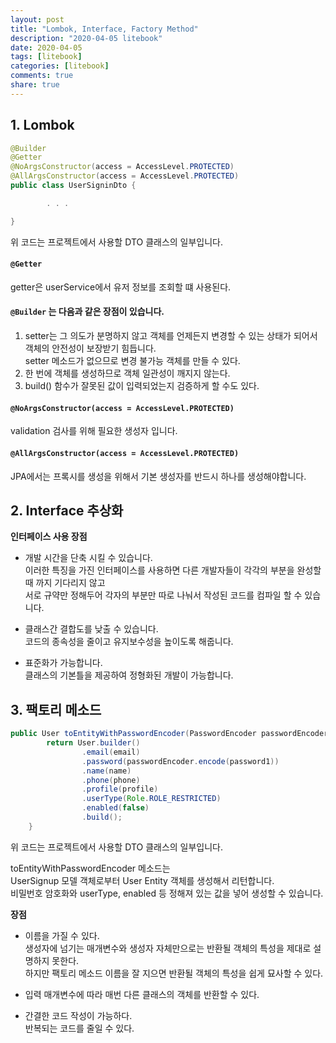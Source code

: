 ```yaml
---
layout: post
title: "Lombok, Interface, Factory Method"
description: "2020-04-05 litebook"
date: 2020-04-05
tags: [litebook]
categories: [litebook]
comments: true
share: true
--- 
```



## 1. Lombok   

```java      
@Builder
@Getter
@NoArgsConstructor(access = AccessLevel.PROTECTED)
@AllArgsConstructor(access = AccessLevel.PROTECTED)
public class UserSigninDto {

        . . .

}
```      
위 코드는 프로젝트에서 사용할 DTO 클래스의 일부입니다.             

#### `@Getter`        
getter은 userService에서 유저 정보를 조회할 떄 사용된다.      

#### `@Builder` 는 다음과 같은 장점이 있습니다.        
1. setter는 그 의도가 분명하지 않고 객체를 언제든지 변경할 수 있는 상태가 되어서 객체의 안전성이 보장받기 힘듭니다.      
   setter 메소드가 없으므로 변경 불가능 객체를 만들 수 있다.      
2. 한 번에 객체를 생성하므로 객체 일관성이 깨지지 않는다.      
3. build() 함수가 잘못된 값이 입력되었는지 검증하게 할 수도 있다.      

#### `@NoArgsConstructor(access = AccessLevel.PROTECTED)`      
validation 검사를 위해 필요한 생성자 입니다.      

#### `@AllArgsConstructor(access = AccessLevel.PROTECTED)`          
JPA에서는 프록시를 생성을 위해서 기본 생성자를 반드시 하나를 생성해야합니다.       


## 2. Interface 추상화   
**인터페이스 사용 장점**    
- 개발 시간을 단축 시킬 수 있습니다.        
이러한 특징을 가진 인터페이스를 사용하면 다른 개발자들이 각각의 부분을 완성할 때 까지 기다리지 않고     
서로 규약만 정해두어 각자의 부분만 따로 나눠서 작성된 코드를 컴파일 할 수 있습니다.  

- 클래스간 결합도를 낮출 수 있습니다.  
코드의 종속성을 줄이고 유지보수성을 높이도록 해줍니다.  

- 표준화가 가능합니다.  
클래스의 기본틀을 제공하여 정형화된 개발이 가능합니다.   


## 3. 팩토리 메소드     
```java
public User toEntityWithPasswordEncoder(PasswordEncoder passwordEncoder) {
        return User.builder()
                .email(email)
                .password(passwordEncoder.encode(password1))
                .name(name)
                .phone(phone)
                .profile(profile)
                .userType(Role.ROLE_RESTRICTED)
                .enabled(false)
                .build();
    }
```
위 코드는 프로젝트에서 사용할 DTO 클래스의 일부입니다.   

toEntityWithPasswordEncoder 메소드는   
UserSignup 모델 객체로부터 User Entity 객체를 생성해서 리턴합니다.    
비밀번호 암호화와 userType, enabled 등 정해져 있는 값을 넣어 생성할 수 있습니다.   

**장점**  
- 이름을 가질 수 있다.      
생성자에 넘기는 매개변수와 생성자 자체만으로는 반환될 객체의 특성을 제대로 설명하지 못한다.     
하지만 팩토리 메소드 이름을 잘 지으면 반환될 객체의 특성을 쉽게 묘사할 수 있다.    

- 입력 매개변수에 따라 매번 다른 클래스의 객체를 반환할 수 있다.      

- 간결한 코드 작성이 가능하다.   
반복되는 코드를 줄일 수 있다.         
       